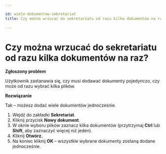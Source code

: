 ```yaml
---

id: wiele-dokumentow-sekretariat
title: Czy można wrzucać do sekretariatu od razu kilka dokumentów na raz?  

---
```


# Czy można wrzucać do sekretariatu od razu kilka dokumentów na raz?  

**Zgłoszony problem**  

Użytkownik zastanawia się, czy musi dodawać dokumenty pojedynczo, czy może od razu wybrać kilka plików.  

**Rozwiązanie**  

Tak – możesz dodać wiele dokumentów jednocześnie.  

1. Wejdź do zakładki **Sekretariat**.  
2. Kliknij przycisk **Nowy dokument**.  
3. W oknie wyboru plików zaznacz kilka dokumentów (przytrzymaj **Ctrl** lub **Shift**, aby zaznaczyć więcej niż jeden).  
4. Kliknij **Otwórz**.  
5. Na koniec kliknij **OK** – wszystkie wybrane dokumenty zostaną dodane jednocześnie.  
